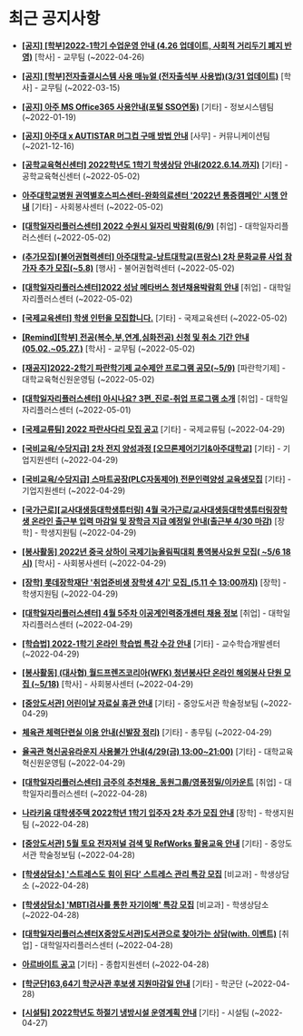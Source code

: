 # 최근 공지사항

* **[[공지] [학부]2022-1학기 수업운영 안내 (4.26 업데이트, 사회적 거리두기 폐지 반영)](http://ajou.ac.kr/kr/ajou/notice.do?mode=view&amp;articleNo=196998&amp;article.offset=0&amp;articleLimit=30)**
 [학사] - 교무팀 (~2022-04-26)

* **[[공지] [학부]전자출결시스템 사용 매뉴얼 (전자출석부 사용법)(3/31 업데이트)](http://ajou.ac.kr/kr/ajou/notice.do?mode=view&amp;articleNo=192571&amp;article.offset=0&amp;articleLimit=30)**
 [학사] - 교무팀 (~2022-03-15)

* **[[공지] 아주 MS Office365 사용안내(포털 SSO연동)](http://ajou.ac.kr/kr/ajou/notice.do?mode=view&amp;articleNo=179802&amp;article.offset=0&amp;articleLimit=30)**
 [기타] - 정보시스템팀 (~2022-01-19)

* **[[공지] 아주대 x AUTISTAR 머그컵 구매 방법 안내](http://ajou.ac.kr/kr/ajou/notice.do?mode=view&amp;articleNo=147976&amp;article.offset=0&amp;articleLimit=30)**
 [사무] - 커뮤니케이션팀 (~2021-12-16)

* **[[공학교육혁신센터] 2022학년도 1학기 학생상담 안내(2022.6.14.까지)](http://ajou.ac.kr/kr/ajou/notice.do?mode=view&amp;articleNo=197269&amp;article.offset=0&amp;articleLimit=30)**
 [기타] - 공학교육혁신센터 (~2022-05-02)

* **[아주대학교병원 권역별호스피스센터-완화의료센터 &#x27;2022년 통증캠페인&#x27; 시행 안내](http://ajou.ac.kr/kr/ajou/notice.do?mode=view&amp;articleNo=197268&amp;article.offset=0&amp;articleLimit=30)**
 [기타] - 사회봉사센터 (~2022-05-02)

* **[[대학일자리플러스센터] 2022 수원시 일자리 박람회(6/9)](http://ajou.ac.kr/kr/ajou/notice.do?mode=view&amp;articleNo=197267&amp;article.offset=0&amp;articleLimit=30)**
 [취업] - 대학일자리플러스센터 (~2022-05-02)

* **[(추가모집)[불어권협력센터] 아주대학교-낭트대학교(프랑스) 2차 문화교류 사업 참가자 추가 모집(~5.8)](http://ajou.ac.kr/kr/ajou/notice.do?mode=view&amp;articleNo=197259&amp;article.offset=0&amp;articleLimit=30)**
 [행사] - 불어권협력센터 (~2022-05-02)

* **[[대학일자리플러스센터]2022 성남 메타버스 청년채용박람회 안내](http://ajou.ac.kr/kr/ajou/notice.do?mode=view&amp;articleNo=197257&amp;article.offset=0&amp;articleLimit=30)**
 [취업] - 대학일자리플러스센터 (~2022-05-02)

* **[[국제교육센터] 학생 인턴을 모집합니다.](http://ajou.ac.kr/kr/ajou/notice.do?mode=view&amp;articleNo=197256&amp;article.offset=0&amp;articleLimit=30)**
 [기타] - 국제교육센터 (~2022-05-02)

* **[[Remind][학부] 전공(복수,부,연계,심화전공) 신청 및 취소 기간 안내 (05.02.~05.27.)](http://ajou.ac.kr/kr/ajou/notice.do?mode=view&amp;articleNo=197248&amp;article.offset=0&amp;articleLimit=30)**
 [학사] - 교무팀 (~2022-05-02)

* **[[재공지]2022-2학기 파란학기제 교수제안 프로그램 공모(~5/9)](http://ajou.ac.kr/kr/ajou/notice.do?mode=view&amp;articleNo=197245&amp;article.offset=0&amp;articleLimit=30)**
 [파란학기제] - 대학교육혁신원운영팀 (~2022-05-02)

* **[[대학일자리플러스센터] 아시나요? 3편_진로-취업 프로그램 소개](http://ajou.ac.kr/kr/ajou/notice.do?mode=view&amp;articleNo=197243&amp;article.offset=0&amp;articleLimit=30)**
 [취업] - 대학일자리플러스센터 (~2022-05-01)

* **[[국제교류팀] 2022 파란사다리 모집 공고](http://ajou.ac.kr/kr/ajou/notice.do?mode=view&amp;articleNo=197237&amp;article.offset=0&amp;articleLimit=30)**
 [기타] - 국제교류팀 (~2022-04-29)

* **[[국비교육/수당지급] 2차 전지 양성과정 [오므론제어기기&amp;아주대학교]](http://ajou.ac.kr/kr/ajou/notice.do?mode=view&amp;articleNo=197236&amp;article.offset=0&amp;articleLimit=30)**
 [기타] - 기업지원센터 (~2022-04-29)

* **[[국비교육/수당지급] 스마트공장(PLC자동제어) 전문인력양성 교육생모집](http://ajou.ac.kr/kr/ajou/notice.do?mode=view&amp;articleNo=197235&amp;article.offset=0&amp;articleLimit=30)**
 [기타] - 기업지원센터 (~2022-04-29)

* **[[국가근로][교사대생등대학생튜터링] 4월 국가근로/교사대생등대학생튜터링장학생 온라인 출근부 입력 마감일 및 장학금 지급 예정일 안내(출근부 4/30 마감)](http://ajou.ac.kr/kr/ajou/notice.do?mode=view&amp;articleNo=197229&amp;article.offset=0&amp;articleLimit=30)**
 [장학] - 학생지원팀 (~2022-04-29)

* **[[봉사활동] 2022년 중국 상하이 국제기능올림픽대회 통역봉사요원 모집( ~5/6 18시)](http://ajou.ac.kr/kr/ajou/notice.do?mode=view&amp;articleNo=197201&amp;article.offset=0&amp;articleLimit=30)**
 [학사] - 사회봉사센터 (~2022-04-29)

* **[[장학] 롯데장학재단 &#x27;취업준비생 장학생 4기&#x27; 모집_(5.11 수 13:00까지)](http://ajou.ac.kr/kr/ajou/notice.do?mode=view&amp;articleNo=197178&amp;article.offset=0&amp;articleLimit=30)**
 [장학] - 학생지원팀 (~2022-04-29)

* **[[대학일자리플러스센터] 4월 5주차 이공계인력중개센터 채용 정보](http://ajou.ac.kr/kr/ajou/notice.do?mode=view&amp;articleNo=197177&amp;article.offset=0&amp;articleLimit=30)**
 [취업] - 대학일자리플러스센터 (~2022-04-29)

* **[[학습법] 2022-1학기 온라인 학습법 특강 수강 안내](http://ajou.ac.kr/kr/ajou/notice.do?mode=view&amp;articleNo=197176&amp;article.offset=0&amp;articleLimit=30)**
 [기타] - 교수학습개발센터 (~2022-04-29)

* **[[봉사활동] (대사협) 월드프렌즈코리아(WFK) 청년봉사단 온라인 해외봉사 단원 모집 (~5/18)](http://ajou.ac.kr/kr/ajou/notice.do?mode=view&amp;articleNo=197159&amp;article.offset=0&amp;articleLimit=30)**
 [학사] - 사회봉사센터 (~2022-04-29)

* **[[중앙도서관] 어린이날 자료실 휴관 안내](http://ajou.ac.kr/kr/ajou/notice.do?mode=view&amp;articleNo=197156&amp;article.offset=0&amp;articleLimit=30)**
 [기타] - 중앙도서관 학술정보팀 (~2022-04-29)

* **[체육관 체력단련실 이용 안내(신발장 정리)](http://ajou.ac.kr/kr/ajou/notice.do?mode=view&amp;articleNo=197154&amp;article.offset=0&amp;articleLimit=30)**
 [기타] - 총무팀 (~2022-04-29)

* **[율곡관 혁신공유라운지 사용불가 안내(4/29(금) 13:00~21:00)](http://ajou.ac.kr/kr/ajou/notice.do?mode=view&amp;articleNo=197142&amp;article.offset=0&amp;articleLimit=30)**
 [기타] - 대학교육혁신원운영팀 (~2022-04-29)

* **[[대학일자리플러스센터] 금주의 추천채용_동원그룹/영풍정밀/이카운트](http://ajou.ac.kr/kr/ajou/notice.do?mode=view&amp;articleNo=197141&amp;article.offset=0&amp;articleLimit=30)**
 [취업] - 대학일자리플러스센터 (~2022-04-28)

* **[나라키움 대학생주택 2022학년 1학기 입주자 2차 추가 모집 안내](http://ajou.ac.kr/kr/ajou/notice.do?mode=view&amp;articleNo=197131&amp;article.offset=0&amp;articleLimit=30)**
 [장학] - 학생지원팀 (~2022-04-28)

* **[[중앙도서관] 5월 토요 전자저널 검색 및 RefWorks 활용교육 안내](http://ajou.ac.kr/kr/ajou/notice.do?mode=view&amp;articleNo=197127&amp;article.offset=0&amp;articleLimit=30)**
 [기타] - 중앙도서관 학술정보팀 (~2022-04-28)

* **[[학생상담소] &#x27;스트레스도 힘이 된다&#x27; 스트레스 관리 특강 모집](http://ajou.ac.kr/kr/ajou/notice.do?mode=view&amp;articleNo=197126&amp;article.offset=0&amp;articleLimit=30)**
 [비교과] - 학생상담소 (~2022-04-28)

* **[[학생상담소] &#x27;MBTI검사를 통한 자기이해&#x27; 특강 모집](http://ajou.ac.kr/kr/ajou/notice.do?mode=view&amp;articleNo=197125&amp;article.offset=0&amp;articleLimit=30)**
 [비교과] - 학생상담소 (~2022-04-28)

* **[[대학일자리플러스센터X중앙도서관]도서관으로 찾아가는 상담(with. 이벤트)](http://ajou.ac.kr/kr/ajou/notice.do?mode=view&amp;articleNo=197105&amp;article.offset=0&amp;articleLimit=30)**
 [취업] - 대학일자리플러스센터 (~2022-04-28)

* **[아르바이트 공고](http://ajou.ac.kr/kr/ajou/notice.do?mode=view&amp;articleNo=197070&amp;article.offset=0&amp;articleLimit=30)**
 [기타] - 종합지원센터 (~2022-04-28)

* **[[학군단]63,64기 학군사관 후보생 지원마감일 안내](http://ajou.ac.kr/kr/ajou/notice.do?mode=view&amp;articleNo=197068&amp;article.offset=0&amp;articleLimit=30)**
 [기타] - 학군단 (~2022-04-28)

* **[[시설팀] 2022학년도 하절기 냉방시설 운영계획 안내](http://ajou.ac.kr/kr/ajou/notice.do?mode=view&amp;articleNo=197060&amp;article.offset=0&amp;articleLimit=30)**
 [기타] - 시설팀 (~2022-04-27)
